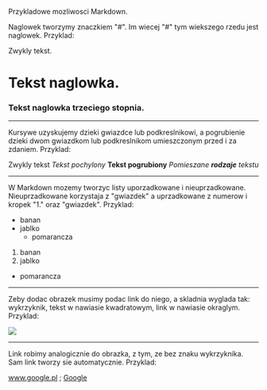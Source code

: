 Przykladowe mozliwosci Markdown.

Naglowek tworzymy znaczkiem "#". Im wiecej "#" tym wiekszego rzedu jest naglowek. Przyklad:

Zwykly tekst.
# Tekst naglowka.
### Tekst naglowka trzeciego stopnia.

----------------------------------------

Kursywe uzyskujemy dzieki gwiazdce lub podkreslnikowi, a pogrubienie dzieki dwom gwiazdkom lub podkreslnikom umieszczonym przed i za zdaniem. Przyklad:

Zwykly tekst
*Tekst pochylony*
**Tekst pogrubiony**
*Pomieszane __rodzaje__ tekstu*

----------------------------------------

W Markdown mozemy tworzyc listy uporzadkowane i nieuprzadkowane. Nieuprzadkowane korzystaja z "gwiazdek" a uprzadkowane z numerow i kropek "1." oraz "gwiazdek". Przyklad:

* banan
* jablko
  * pomarancza

1. banan
2. jablko
 * pomarancza

----------------------------------------

Zeby dodac obrazek musimy podac link do niego, a skladnia wyglada tak: wykrzyknik, tekst w nawiasie kwadratowym, link w nawiasie okraglym. Przyklad:

![](http://upload.wikimedia.org/wikipedia/pt/e/e1/Logo_Windows_Media_Center-pt.PNG)

----------------------------------------

Link robimy analogicznie do obrazka, z tym, ze bez znaku wykrzyknika. Sam link tworzy sie automatycznie. Przyklad:

www.google.pl ; [Google](https://www.google.pl/)
